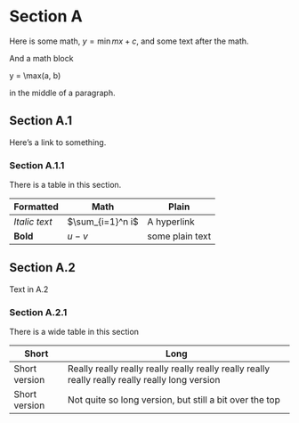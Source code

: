 # Section A

Here is some math, $y = \min{mx} + c$, and some text after the math.

And a math block

   y = \max(a, b)

in the middle of a paragraph.

## Section A.1

Here’s a link to something.

### Section A.1.1

There is a table in this section.

| Formatted     | Math             | Plain           |
|---------------|------------------|-----------------|
| *Italic text* | $\sum_{i=1}^n i$ | A hyperlink     |
| **Bold**      | $u - v$          | some plain text |

## Section A.2

Text in A.2

### Section A.2.1

There is a wide table in this section

| Short         | Long                                                                                             |
|---------------|--------------------------------------------------------------------------------------------------|
| Short version | Really really really really really really really really really really really really long version |
| Short version | Not quite so long version, but still a bit over the top                                          |
